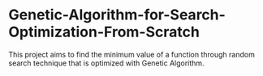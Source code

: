 # Genetic-Algorithm-for-Search-Optimization-From-Scratch
This project aims to find the minimum value of a function through random search technique that is optimized with Genetic Algorithm.
